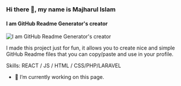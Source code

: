 ### Hi there 👋, my name is Majharul Islam
#### I am GitHub Readme Generator's creator
![I am GitHub Readme Generator's creator](https://www.facebook.com/photo/?fbid=2654570984807637&set=a.1435774550020626)

I made this project just for fun, it allows you to create nice and simple GitHub Readme files that you can copy/paste and use in your profile.

Skills:   REACT / JS / HTML / CSS/PHP/LARAVEL

- 🔭 I’m currently working on this page. 




